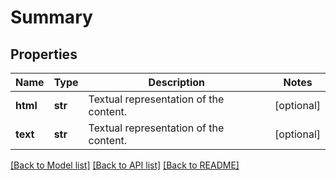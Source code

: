 # Summary

## Properties
Name | Type | Description | Notes
------------ | ------------- | ------------- | -------------
**html** | **str** | Textual representation of the content. | [optional] 
**text** | **str** | Textual representation of the content. | [optional] 

[[Back to Model list]](../README.md#documentation-for-models) [[Back to API list]](../README.md#documentation-for-api-endpoints) [[Back to README]](../README.md)

